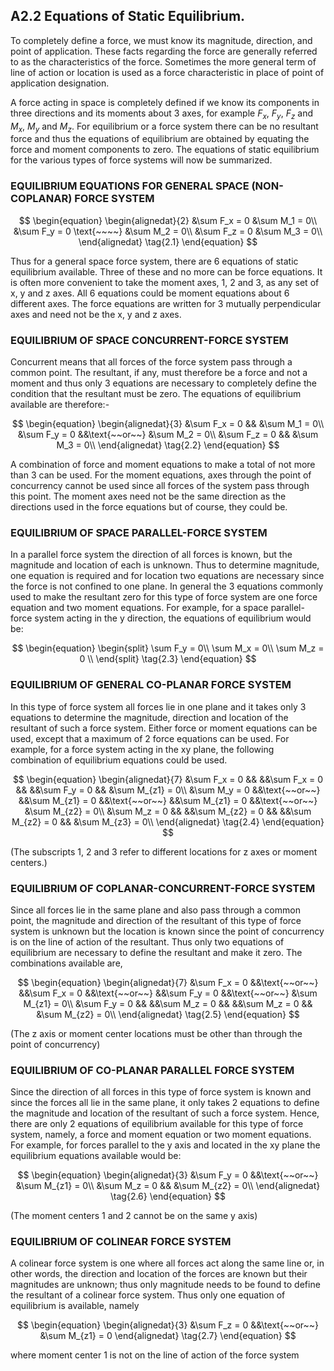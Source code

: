 
## A2.2 Equations of Static Equilibrium.

To completely define a force, we must know
its magnitude, direction, and point of application. These facts regarding the force are
generally referred to as the characteristics of
the force. Sometimes the more general term of
line of action or location is used as a force
characteristic in place of point of application
designation.


A force acting in space is completely
defined if we know its components in three
directions and its moments about 3 axes, for
example $F_x$, $F_y$, $F_z$ and $M_x$, $M_y$ and $M_z$. For
equilibrium or a force system there can be no
resultant force and thus the equations of
equilibrium are obtained by equating the force
and moment components to zero. The equations
of static equilibrium for the various types of
force systems will now be summarized.


### EQUILIBRIUM EQUATIONS FOR GENERAL SPACE (NON-COPLANAR) FORCE SYSTEM

$$
\begin{equation}
\begin{alignedat}{2}
&\sum F_x = 0               &\sum M_1 = 0\\
&\sum F_y = 0 \text{~~~~} &\sum M_2 = 0\\
&\sum F_z = 0               &\sum M_3 = 0\\
\end{alignedat} 
\tag{2.1}
\end{equation}
$$


Thus for a general space force system,
there are 6 equations of static equilibrium
available. Three of these and no more can be
force equations. It is often more convenient
to take the moment axes, 1, 2 and 3, as any set
of x, y and z axes. All 6 equations could be
moment equations about 6 different axes. The
force equations are written for 3 mutually
perpendicular axes and need not be the x, y
and z axes.


### EQUILIBRIUM OF SPACE CONCURRENT-FORCE SYSTEM

Concurrent means that all forces of the
force system pass through a common point. The
resultant, if any, must therefore be a force
and not a moment and thus only 3 equations are
necessary to completely define the condition
that the resultant must be zero. The equations
of equilibrium available are therefore:-

$$
\begin{equation}
\begin{alignedat}{3}
&\sum F_x = 0 &&              &\sum M_1 = 0\\
&\sum F_y = 0 &&\text{~~or~~} &\sum M_2 = 0\\
&\sum F_z = 0 &&              &\sum M_3 = 0\\
\end{alignedat} 
\tag{2.2}
\end{equation}
$$

A combination of force and moment equations
to make a total of not more than 3 can be used.
For the moment equations, axes through the point
of concurrency cannot be used since all forces
of the system pass through this point. The
moment axes need not be the same direction as
the directions used in the force equations but
of course, they could be.


### EQUILIBRIUM OF SPACE PARALLEL-FORCE SYSTEM

In a parallel force system the direction of
all forces is known, but the magnitude and
location of each is unknown. Thus to determine
magnitude, one equation is required and for
location two equations are necessary since the
force is not confined to one plane. In general
the 3 equations commonly used to make the resultant zero for this type of force system are
one force equation and two moment equations.
For example, for a space parallel-force system
acting in the y direction, the equations of
equilibrium would be:

$$
\begin{equation}
\begin{split}
\sum F_y = 0\\
\sum M_x = 0\\
\sum M_z = 0 \\
\end{split}
\tag{2.3}
\end{equation}
$$


### EQUILIBRIUM OF GENERAL CO-PLANAR FORCE SYSTEM

In this type of force system all forces lie
in one plane and it takes only 3 equations to
determine the magnitude, direction and location
of the resultant of such a force system. Either
force or moment equations can be used, except
that a maximum of 2 force equations can be used.
For example, for a force system acting in the
xy plane, the following combination of equilibrium equations could be used.


$$
\begin{equation}
\begin{alignedat}{7}
&\sum F_x = 0 &&              &&\sum F_x = 0    &&              &&\sum F_y = 0    &&              &\sum M_{z1} = 0\\
&\sum M_y = 0 &&\text{~~or~~} &&\sum M_{z1} = 0 &&\text{~~or~~} &&\sum M_{z1} = 0 &&\text{~~or~~} &\sum M_{z2} = 0\\
&\sum M_z = 0 &&              &&\sum M_{z2} = 0 &&              &&\sum M_{z2} = 0 &&              &\sum M_{z3} = 0\\
\end{alignedat} 
\tag{2.4}
\end{equation}
$$

(The subscripts 1, 2 and 3 refer to different
locations for z axes or moment centers.)





### EQUILIBRIUM OF COPLANAR-CONCURRENT-FORCE SYSTEM

Since all forces lie in the same plane and
also pass through a common point, the magnitude
and direction of the resultant of this type of
force system is unknown but the location is
known since the point of concurrency is on the
line of action of the resultant. Thus only two
equations of equilibrium are necessary to define
the resultant and make it zero. The combinations available are,


$$
\begin{equation}
\begin{alignedat}{7}
&\sum F_x = 0 &&\text{~~or~~} &&\sum F_x = 0 &&\text{~~or~~} &&\sum F_y = 0 &&\text{~~or~~} &\sum M_{z1} = 0\\
&\sum F_y = 0 &&              &&\sum M_z = 0 &&              &&\sum M_z = 0 &&              &\sum M_{z2} = 0\\
\end{alignedat} 
\tag{2.5}
\end{equation}
$$

(The z axis or moment center locations must be
other than through the point of concurrency)



### EQUILIBRIUM OF CO-PLANAR PARALLEL FORCE SYSTEM

Since the direction of all forces in this
type of force system is known and since the
forces all lie in the same plane, it only takes
2 equations to define the magnitude and location
of the resultant of such a force system. Hence,
there are only 2 equations of equilibrium available for this type of force system, namely, a
force and moment equation or two moment
equations. For example, for forces parallel to
the y axis and located in the xy plane the
equilibrium equations available would be: 

$$
\begin{equation}
\begin{alignedat}{3}
&\sum F_y = 0 &&\text{~~or~~} &\sum M_{z1} = 0\\
&\sum M_z = 0 &&              &\sum M_{z2} = 0\\
\end{alignedat} 
\tag{2.6}
\end{equation}
$$

(The moment centers 1 and 2 cannot be on the
same y axis)


### EQUILIBRIUM OF COLINEAR FORCE SYSTEM

A colinear force system is one where all
forces act along the same line or, in other
words, the direction and location of the forces
are known but their magnitudes are unknown;
thus only magnitude needs to be found to define
the resultant of a colinear force system. Thus
only one equation of equilibrium is available,
namely

$$
\begin{equation}
\begin{alignedat}{3}
&\sum F_z = 0 &&\text{~~or~~} &\sum M_{z1} = 0
\end{alignedat} 
\tag{2.7}
\end{equation}
$$

where moment center 1 is not on the line of
action of the force system


